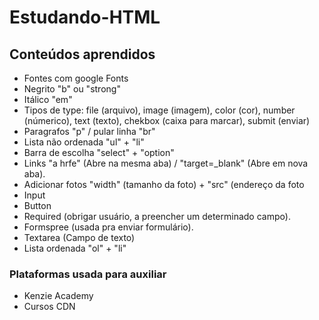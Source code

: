 # Estudando-HTML


## Conteúdos aprendidos
- Fontes com google Fonts
- Negrito "b" ou "strong"
- Itálico "em"
- Tipos de type: file (arquivo), image (imagem), color (cor), number (númerico), text (texto), chekbox (caixa para marcar), submit (enviar)
- Paragrafos "p" / pular linha "br"
- Lista não ordenada "ul" + "li" 
- Barra de escolha "select" + "option"
- Links "a hrfe" (Abre na mesma aba) / "target=_blank" (Abre em nova aba).
- Adicionar fotos "width" (tamanho da foto) + "src" (endereço da foto
- Input
- Button 
- Required (obrigar usuário, a preencher um determinado campo).
- Formspree (usada pra enviar formulário).
- Textarea (Campo de texto)
- Lista ordenada "ol" + "li"

### Plataformas usada para auxiliar
- Kenzie Academy
- Cursos CDN
